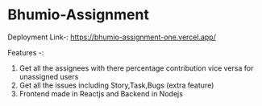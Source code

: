 # Bhumio-Assignment
Deployment Link-:  https://bhumio-assignment-one.vercel.app/

Features -: 
  1) Get all the assignees with there percentage contribution vice versa for unassigned users
  2) Get all the issues including Story,Task,Bugs (extra feature)
  3) Frontend made in Reactjs and Backend in Nodejs
